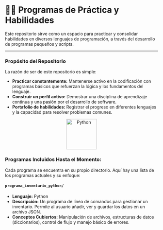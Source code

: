 # 🧑‍💻 Programas de Práctica y Habilidades

Este repositorio sirve como un espacio para practicar y consolidar habilidades en diversos lenguajes de programación, a través del desarrollo de programas pequeños y scripts.

---

### **Propósito del Repositorio**

La razón de ser de este repositorio es simple:

* **Practicar constantemente:** Mantenerse activo en la codificación con programas básicos que refuerzan la lógica y los fundamentos del lenguaje.
* **Construir un perfil activo:** Demostrar una disciplina de aprendizaje continua y una pasión por el desarrollo de software.
* **Portafolio de habilidades:** Registrar el progreso en diferentes lenguajes y la capacidad para resolver problemas comunes.

<p align="center">
  <a href="https://cdn.jsdelivr.net">
    <img height=100, src="https://cdn.jsdelivr.net/gh/devicons/devicon@latest/icons/python/python-original.svg" alt="Python" />
  </a>
</p>

### **Programas Incluidos Hasta el Momento:**
Cada programa se encuentra en su propio directorio. Aquí hay una lista de los programas actuales y su enfoque:

#### **`programa_inventario_python/`**

* **Lenguaje:** Python
* **Descripción:** Un programa de línea de comandos para gestionar un inventario. Permite al usuario añadir, ver y guardar los datos en un archivo JSON.
* **Conceptos Cubiertos:** Manipulación de archivos, estructuras de datos (diccionarios), control de flujo y manejo básico de errores.
